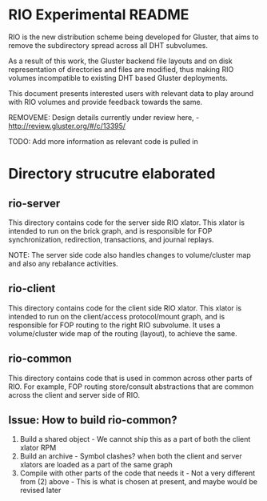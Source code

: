 # RIO Experimental README

RIO is the new distribution scheme being developed for Gluster, that
aims to remove the subdirectory spread across all DHT subvolumes.

As a result of this work, the Gluster backend file layouts and on disk
representation of directories and files are modified, thus making RIO
volumes incompatible to existing DHT based Gluster deployments.

This document presents interested users with relevant data to play around
with RIO volumes and provide feedback towards the same.

REMOVEME: Design details currently under review here,
	- http://review.gluster.org/#/c/13395/

TODO: Add more information as relevant code is pulled in

# Directory strucutre elaborated

## rio-server
This directory contains code for the server side RIO xlator. This xlator is
intended to run on the brick graph, and is responsible for FOP synchronization,
redirection, transactions, and journal replays.

NOTE: The server side code also handles changes to volume/cluster map and
also any rebalance activities.

## rio-client
This directory contains code for the client side RIO xlator. This xlator is
intended to run on the client/access protocol/mount graph, and is responsible
for FOP routing to the right RIO subvolume. It uses a volume/cluster wide map
of the routing (layout), to achieve the same.

## rio-common
This directory contains code that is used in common across other parts of RIO.
For example, FOP routing store/consult abstractions that are common across the
client and server side of RIO.

## Issue: How to build rio-common?
  1. Build a shared object
    - We cannot ship this as a part of both the client xlator RPM
  2. Build an archive
    - Symbol clashes? when both the client and server xlators are loaded as a
    part of the same graph
  3. Compile with other parts of the code that needs it 
    - Not a very different from (2) above
    - This is what is chosen at present, and maybe would be revised later
